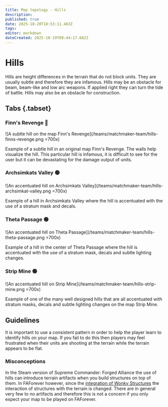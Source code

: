 ```yaml
---
title: Map topology - Hills
description: 
published: true
date: 2025-10-20T18:53:11.463Z
tags: 
editor: markdown
dateCreated: 2025-10-19T09:44:17.682Z
---
```


# Hills

Hills are height differences in the terrain that do not block units. They are usually subtle and therefore they are infamous. Hills may be an obstacle for beam, beam-like and low arc weapons. If applied right they can turn the tide of battle. Hills may also be an obstacle for construction.

## Tabs {.tabset}
### Finn's Revenge :red_circle:

![A subtle hill on the map Finn's Revenge](/teams/matchmaker-team/hills-finns-revenge.png =700x)

Example of a subtle hill in an original map Finn's Revenge. The walls help visualize the hill. This particular hill is infamous, it is difficult to see for the user but it can be devastating for the damage output of units.

### Archsimkats Valley :green_circle:

![An accentuated hill on Archsimkats Valley](/teams/matchmaker-team/hills-archsimkat-valley.png =700x)

Example of a hill in Archsimkats Valley where the hill is accentuated with the use of a stratum mask and decals. 

### Theta Passage :green_circle:

![An accentuated hill on Theta Passage](/teams/matchmaker-team/hills-theta-passage.png =700x)

Example of a hill in the center of Theta Passage where the hill is accentuated with the use of a stratum mask, decals and subtle lighting changes.

### Strip Mine :green_circle:

![An accentuated hill on Strip Mine](/teams/matchmaker-team/hills-strip-mine.png =700x)

Example of one of the many well designed hills that are all accentuated with stratum masks, decals and subtle lighting changes on the map Strip Mine.

## Guidelines

It is important to use a consistent pattern in order to help the player learn to identify hills on your map. If you fail to do this then players may feel frustrated when their units are shooting at the terrain while the terrain appears to be flat. 

### Misconceptions

In the Steam version of Supreme Commander: Forged Alliance the use of hills can introduce terrain artifacts when you build structures on top of them. In FAForever however, since the [integration of Wonky Structures](https://github.com/FAForever/fa/pull/4584) the interaction of structures with the terrain is changed. There are in general very few to no artifacts and therefore this is not a concern if you only expect your map to be played on FAForever.
